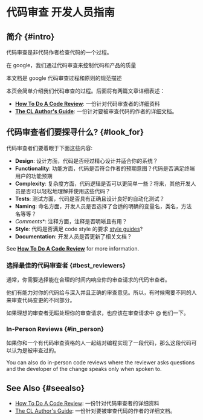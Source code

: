 # 代码审查 开发人员指南

## 简介 {#intro}

代码审查是非代码作者检查代码的一个过程。

在 google，我们通过代码审查来控制代码和产品的质量

本文档是 google 代码审查过程和原则的规范描述

本页会简单介绍我们代码审查的过程。后面将有两篇文章详细表述：

- **[How To Do A Code Review](reviewer/)**: 一份针对代码审查者的详细资料
- **[The CL Author's Guide](developer/)**: 一份针对要被审查代码的作者的详细文档。

## 代码审查者们要探寻什么? {#look_for}

代码审查者们要着眼于下面这些内容:

- **Design**: 设计方面，代码是否经过精心设计并适合你的系统？
- **Functionality**: 功能方面，代码是否符合作者的预期意图？代码是否满足终端用户的功能预期
- **Complexity**: 复杂度方面，代码逻辑是否可以更简单一些？将来，其他开发人员是否可以轻松地理解并使用这些代码？
- **Tests**: 测试方面，代码是否具有正确且设计良好的自动化测试？
- **Naming**: 命名方面，开发人员是否选择了合适的明确的变量名，类名，方法名等等？
- *Comments**: 注释方面，注释是否明晰且有用？
- **Style**: 代码是否满足 code style 的要求 [style guides](http://google.github.io/styleguide/)?
- **Documentation**: 开发人员是否更新了相关文档？

See **[How To Do A Code Review](reviewer/)** for more information.

### 选择最佳的代码审查者 {#best_reviewers}

通常，你需要选择能在合理的时间内响应你的审查请求的代码审查者。

他们有能力对你的代码给与深入并且正确的审查意见。所以，有时候需要不同的人来审查代码变更的不同部分。

如果理想的审查者无暇处理你的审查请求，也应该在审查请求中 @ 他们一下。

### In-Person Reviews {#in_person}

如果你和一个有代码审查资格的人一起结对编程实现了一段代码，那么这段代码可以认为是被审查过的。

You can also do in-person code reviews where the reviewer asks questions and the
developer of the change speaks only when spoken to.

## See Also {#seealso}

- [How To Do A Code Review](reviewer/): 一份针对代码审查者的详细资料
- [The CL Author's Guide](developer/): 一份针对要被审查代码的作者的详细文档。
